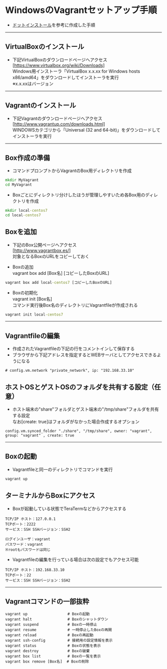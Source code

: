 # WindowsのVagrantセットアップ手順  
* [ドットインストール](https://dotinstall.com/)を参考に作成した手順

***
## VirtualBoxのインストール  
* 下記VirtualBoxのダウンロードページへアクセス  
[https://www.virtualbox.org/wiki/Downloads]  
Windows用インストーラ「VirtualBox x.x.xx for Windows hosts x86/amd64」をダウンロードしてインストーラを実行  
※x.x.xxはバージョン

***
## Vagrantのインストール  
* 下記Vagrantのダウンロードページへアクセス  
[http://www.vagrantup.com/downloads.html]  
WINDOWSカテゴリから「Universal (32 and 64-bit)」をダウンロードしてインストーラを実行

***
## Box作成の準備  
* コマンドプロンプトからVagrantのBox用ディレクトリを作成
```bat
mkdir MyVagrant
cd MyVagrant
```
* Boxごとにディレクトリ分けしたほうが管理しやすいため各Box用のディレクトリを作成
```bat
mkdir local-centos7
cd local-centos7
```

## Boxを追加  
* 下記のBox公開ページへアクセス  
[http://www.vagrantbox.es/]  
対象となるBoxのURLをコピーしておく

* Boxの追加  
vagrant box add [Box名] [コピーしたBoxのURL]
```bat
vagrant box add local-centos7 [コピーしたBoxのURL]
```
* Boxの初期化  
vagrant init [Box名]  
コマンド実行後Box名のディレクトリにVagrantfileが作成される
```bat
vagrant init local-centos7
```

***
## Vagrantfileの編集  
* 作成されたVagrantfileの下記の行をコメントインして保存する
* ブラウザから下記アドレスを指定するとWEBサーバとしてアクセスできるようになる
```Shell
# config.vm.network "private_network", ip: "192.168.33.10"
```

## ホストOSとゲストOSのフォルダを共有する設定（任意）  
* ホスト端末の"share"フォルダとゲスト端末の"/tmp/share"フォルダを共有する設定  
なお[create: true]はフォルダがなかった場合作成するオプション
```Shell
config.vm.synced_folder "./share", "/tmp/share", owner: "vagrant", group: "vagrant" , create: true
```

***
## Boxの起動  
* Vagrantfileと同一のディレクトリでコマンドを実行  
```bat
vagrant up
```

## ターミナルからBoxにアクセス  
* Boxが起動している状態でTeraTermなどからアクセスする
```
TCP/IP ホスト：127.0.0.1
TCPポート：2222
サービス：SSH SSHバージョン：SSH2
```
```
ログインユーザ：vagrant
パスワード：vagrant
※rootもパスワードは同じ
```
* Vagrantfileの編集を行っている場合は次の設定でもアクセス可能
```
TCP/IP ホスト：192.168.33.10
TCPポート：22
サービス：SSH SSHバージョン：SSH2
```

***
## Vagrantコマンドの一部抜粋  
```Shell
vagrant up                  # Boxの起動
vagrant halt                # Boxのシャットダウン
vagrant suspend             # Boxの一時停止
vagrant resume              # 一時停止したBoxの再開
vagrant reload              # Boxの再起動
vagrant ssh-config          # 接続用の設定情報を表示
vagrant status              # Boxの状態を表示
vagrant destroy             # Boxの破棄
vagrant box list            # Boxの一覧を表示
vagrant box remove [Box名]  # Boxの削除
```